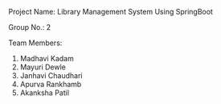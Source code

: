 Project Name: Library Management System Using SpringBoot

Group No.: 2

Team Members:
1. Madhavi Kadam
2. Mayuri Dewle
3. Janhavi Chaudhari
4. Apurva Rankhamb
5. Akanksha Patil
